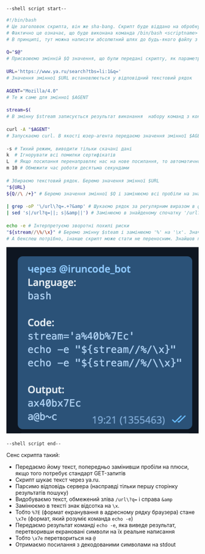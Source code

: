`--shell script start--`

```bash
#!/bin/bash
# Це заголовок скрипта, він же sha-bang. Скрипт буде віддано на обробку утиліті /bin/bash
# Фактично це означає, що буде виконана команда /bin/bash <scriptname>
# В принципі, тут можна написати абсолютний шлях до будь-якого файлу з бітом executable і будь-якими параметрами і атрибутами

Q="$@"
# Присвоюємо змінній $Q значення, що були передані скрипту, як параметри

URL='https://www.ya.ru/search?tbs=li:1&q='
# Значення змінної $URL встановлюється у відповідний текстовий рядок

AGENT="Mozilla/4.0"
# Те ж саме для змінної $AGENT

stream=$(
# В змінну $stream записується результат виконання  набору команд з конструкції $()

curl -A "$AGENT"
# Запускаємо curl. В якості юзер-агента передаємо значення змінної $AGENT

-s # Тихий режим, виводити тільки скачані дані
k  # Ігнорувати всі помилки сертифікатів
L  # Якщо посилання перенаправляє нас на нове посилання, то автоматично переходити за ним, а не завершувати роботу
m 10 # Обмежити час роботи десятьма секундами
  
# Збираємо текстовий рядок. Беремо значення змінної $URL
"${URL}
${Q//\ /+}" # Беремо значення змінної $Q і замінюємо всі пробіли на знак плюс. Не зрозузуміло навіщо бекслеш, тут пробіл екранувати не потрібно
  
| grep -oP '\/url\?q=.+?&amp' # Шукаємо рядок за регулярним виразом в форматі Perl (-P). Відображаємо тільки те, що підпадає під вираз, а не весь рядок (-o)
| sed 's|/url?q=||; s|&amp||') # Замінюємо в знайденому спочатку '/url?q=' а потім '&amp' на пустий рядок. Тобто видаляємо їх.

echo -e # Інтерпретуємо зворотні похилі риски
"${stream//\%/\x}" # Беремо змінну $steam і замінюємо '%' на '\x'. Значок відсотка екранувати не потрібно.
# А бекслеш потрібно, інакше скрипт може стати не переносним. Знайшов платформу, де некранований бекслеш викликає проблеми:
```

![Бекслеш потребує екранування](iruncode.png)

`--shell script end--`

Сенс скрипта такий:
* Передаємо йому текст, попередньо замінивши пробіли на плюси, якщо того потребує стандарт GET-запитів
* Скрипт шукає текст через ya.ru.
* Парсимо відповідь сервера (насправді тільки першу сторінку результатів пошуку)
* Видобуваємо текст, обмежений зліва `/url\?q=` і справа `&amp`
* Замінюємо в тексті знак відсотка на `\x`.
* Тобто `%7E` (формат екранування в адресному рядку браузера) стане `\x7e` (формат, який розуміє команда `echo -e`)
* Передаємо результат команді `echo -e`, яка виведе результат, перетворивши екрановані символи на їх реальне написання
* Тобто `\x7e` перетвориться на `@`
* Отримаємо посилання з декодованими символами на stdout
